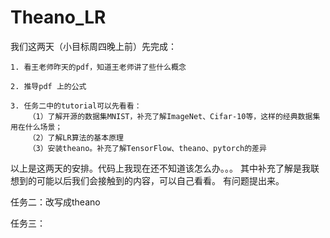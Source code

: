 # Theano_LR

我们这两天（小目标周四晚上前）先完成：

    1. 看王老师昨天的pdf，知道王老师讲了些什么概念

    2. 推导pdf 上的公式

    3. 任务二中的tutorial可以先看看：
        （1）了解开源的数据集MNIST，补充了解ImageNet、Cifar-10等，这样的经典数据集用在什么场景；
        （2）了解LR算法的基本原理
        （3）安装theano。补充了解TensorFlow、theano、pytorch的差异

以上是这两天的安排。代码上我现在还不知道该怎么办。。。
其中补充了解是我联想到的可能以后我们会接触到的内容，可以自己看看。
有问题提出来。



任务二：改写成theano

任务三：
